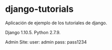 # django-tutorials
Aplicación de ejemplo de los tutoriales de django.


Django 1.10.5.
Python 2.7.9.

Admin Site:
  user: admin
  pass: pass1234
